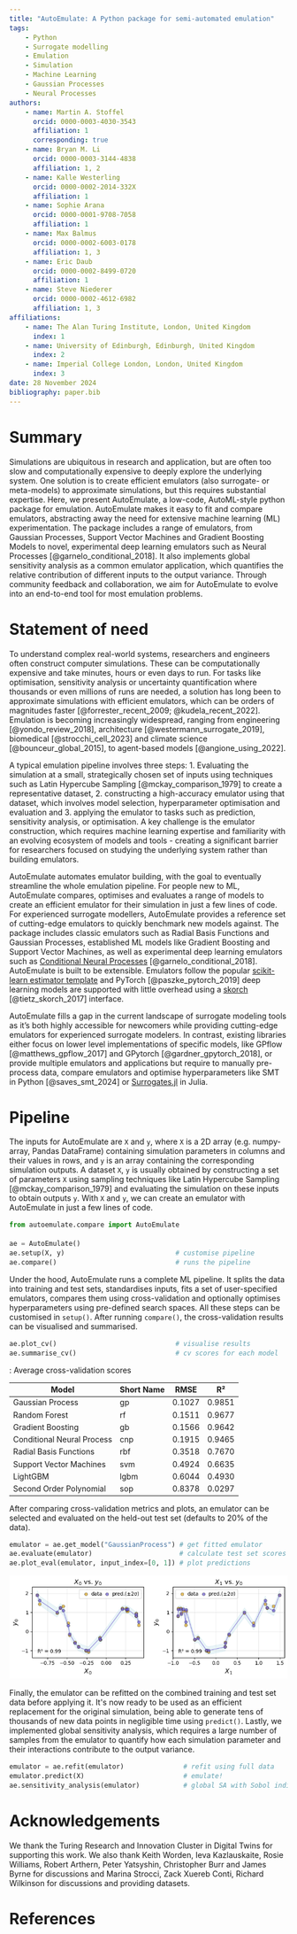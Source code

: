 ```yaml
---
title: "AutoEmulate: A Python package for semi-automated emulation"
tags:
    - Python
    - Surrogate modelling
    - Emulation
    - Simulation
    - Machine Learning
    - Gaussian Processes
    - Neural Processes
authors:
    - name: Martin A. Stoffel
      orcid: 0000-0003-4030-3543
      affiliation: 1
      corresponding: true
    - name: Bryan M. Li
      orcid: 0000-0003-3144-4838
      affiliation: 1, 2
    - name: Kalle Westerling
      orcid: 0000-0002-2014-332X
      affiliation: 1
    - name: Sophie Arana
      orcid: 0000-0001-9708-7058
      affiliation: 1
    - name: Max Balmus
      orcid: 0000-0002-6003-0178
      affiliation: 1, 3
    - name: Eric Daub
      orcid: 0000-0002-8499-0720
      affiliation: 1
    - name: Steve Niederer
      orcid: 0000-0002-4612-6982
      affiliation: 1, 3
affiliations:
    - name: The Alan Turing Institute, London, United Kingdom
      index: 1
    - name: University of Edinburgh, Edinburgh, United Kingdom
      index: 2
    - name: Imperial College London, London, United Kingdom
      index: 3
date: 28 November 2024
bibliography: paper.bib
---
```


# Summary

Simulations are ubiquitous in research and application, but are often too slow and computationally expensive to deeply explore the underlying system. One solution is to create efficient emulators (also surrogate- or meta-models) to approximate simulations, but this requires substantial expertise. Here, we present AutoEmulate, a low-code, AutoML-style python package for emulation. AutoEmulate makes it easy to fit and compare emulators, abstracting away the need for extensive machine learning (ML) experimentation. The package includes a range of emulators, from Gaussian Processes, Support Vector Machines and Gradient Boosting Models to novel, experimental deep learning emulators such as Neural Processes [@garnelo_conditional_2018]. It also implements global sensitivity analysis as a common emulator application, which quantifies the relative contribution of different inputs to the output variance. Through community feedback and collaboration, we aim for AutoEmulate to evolve into an end-to-end tool for most emulation problems.

# Statement of need

To understand complex real-world systems, researchers and engineers often construct computer simulations. These can be computationally expensive and take minutes, hours or even days to run. For tasks like optimisation, sensitivity analysis or uncertainty quantification where thousands or even millions of runs are needed, a solution has long been to approximate simulations with efficient emulators, which can be orders of magnitudes faster [@forrester_recent_2009; @kudela_recent_2022]. Emulation is becoming increasingly widespread, ranging from engineering [@yondo_review_2018], architecture [@westermann_surrogate_2019], biomedical [@strocchi_cell_2023] and climate science [@bounceur_global_2015], to agent-based models [@angione_using_2022].

A typical emulation pipeline involves three steps: 1. Evaluating the simulation at a small, strategically chosen set of inputs using techniques such as Latin Hypercube Sampling [@mckay_comparison_1979] to create a representative dataset, 2. constructing a high-accuracy emulator using that dataset, which involves model selection, hyperparameter optimisation and evaluation and 3. applying the emulator to tasks such as prediction, sensitivity analysis, or optimisation. A key challenge is the emulator construction, which requires machine learning expertise and familiarity with an evolving ecosystem of models and tools - creating a significant barrier for researchers focused on studying the underlying system rather than building emulators.

AutoEmulate automates emulator building, with the goal to eventually streamline the whole emulation pipeline. For people new to ML, AutoEmulate compares, optimises and evaluates a range of models to create an efficient emulator for their simulation in just a few lines of code. For experienced surrogate modellers, AutoEmulate provides a reference set of cutting-edge emulators to quickly benchmark new models against. The package includes classic emulators such as Radial Basis Functions and Gaussian Processes, established ML models like Gradient Boosting and Support Vector Machines, as well as experimental deep learning emulators such as [Conditional Neural Processes](https://yanndubs.github.io/Neural-Process-Family/text/Intro.html) [@garnelo_conditional_2018]. AutoEmulate is built to be extensible. Emulators follow the popular [scikit-learn estimator template](https://scikit-learn.org/1.5/developers/develop.html#rolling-your-own-estimator) and PyTorch [@paszke_pytorch_2019] deep learning models are supported with little overhead using a [skorch](https://skorch.readthedocs.io/en/stable/) [@tietz_skorch_2017] interface.

AutoEmulate fills a gap in the current landscape of surrogate modeling tools as it’s both highly accessible for newcomers while providing cutting-edge emulators for experienced surrogate modelers. In contrast, existing libraries either focus on lower level implementations of specific models, like GPflow [@matthews_gpflow_2017] and GPytorch [@gardner_gpytorch_2018], or provide multiple emulators and applications but require to manually pre-process data, compare emulators and optimise hyperparameters like SMT in Python [@saves_smt_2024] or [Surrogates.jl](https://docs.sciml.ai/Surrogates/latest/) in Julia.

# Pipeline

The inputs for AutoEmulate are `X` and `y`, where `X` is a 2D array (e.g. numpy-array, Pandas DataFrame) containing simulation parameters in columns and their values in rows, and `y` is an array containing the corresponding simulation outputs. A dataset `X`, `y` is usually obtained by constructing a set of parameters `X` using sampling techniques like Latin Hypercube Sampling [@mckay_comparison_1979] and evaluating the simulation on these inputs to obtain outputs `y`. With `X` and `y`, we can create an emulator with AutoEmulate in just a few lines of code.

```python
from autoemulate.compare import AutoEmulate

ae = AutoEmulate()
ae.setup(X, y)                            # customise pipeline
ae.compare()                              # runs the pipeline
```

Under the hood, AutoEmulate runs a complete ML pipeline. It splits the data into training and test sets, standardises inputs, fits a set of user-specified emulators, compares them using cross-validation and optionally optimises hyperparameters using pre-defined search spaces. All these steps can be customised in `setup()`. After running `compare()`, the cross-validation results can be visualised and summarised.

```python
ae.plot_cv()                              # visualise results
ae.summarise_cv()                         # cv scores for each model
```

: Average cross-validation scores

| Model | Short Name | RMSE | R² |
|-------|------------|------|-----|
| Gaussian Process | gp | 0.1027 | 0.9851 |
| Random Forest | rf | 0.1511 | 0.9677 |
| Gradient Boosting | gb | 0.1566 | 0.9642 |
| Conditional Neural Process | cnp | 0.1915 | 0.9465 |
| Radial Basis Functions | rbf | 0.3518 | 0.7670 |
| Support Vector Machines | svm | 0.4924 | 0.6635 |
| LightGBM | lgbm | 0.6044 | 0.4930 |
| Second Order Polynomial | sop | 0.8378 | 0.0297 |

After comparing cross-validation metrics and plots, an emulator can be selected and evaluated on the held-out test set (defaults to 20% of the data).

```python
emulator = ae.get_model("GaussianProcess") # get fitted emulator
ae.evaluate(emulator)                      # calculate test set scores
ae.plot_eval(emulator, input_index=[0, 1]) # plot predictions
```

![Test set predictions](eval_2.png)

Finally, the emulator can be refitted on the combined training and test set data before applying it. It's now ready to be used as an efficient replacement for the original simulation, being able to generate tens of thousands of new data points in negligible time using `predict()`. Lastly, we implemented global sensitivity analysis, which requires a large number of samples from the emulator to quantify how each simulation parameter and their interactions contribute to the output variance.

```python
emulator = ae.refit(emulator)               # refit using full data
emulator.predict(X)                         # emulate!
ae.sensitivity_analysis(emulator)           # global SA with Sobol indices
```

# Acknowledgements

We thank the Turing Research and Innovation Cluster in Digital Twins for supporting this work. We also thank Keith Worden, Ieva Kazlauskaite, Rosie Williams, Robert Arthern, Peter Yatsyshin, Christopher Burr and James Byrne for discussions and Marina Strocci, Zack Xuereb Conti, Richard Wilkinson for discussions and providing datasets.

# References